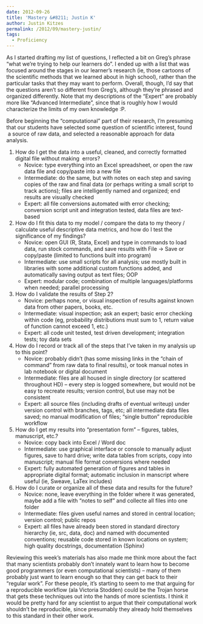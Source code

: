 ```yaml
---
date: 2012-09-26
title: 'Mastery &#8211; Justin K'
author: Justin Kitzes
permalink: /2012/09/mastery-justin/
tags:
  - Proficiency
---
```

As I started drafting my list of questions, I reflected a bit on Greg&#8217;s phrase &#8220;what we’re trying to help our learners do&#8221;. I ended up with a list that was focused around the stages in our learner&#8217;s research (ie, those cartoons of the scientific methods that we learned about in high school), rather than the particular tasks that they may want to perform. Overall, though, I&#8217;d say that the questions aren&#8217;t so different from Greg&#8217;s, although they&#8217;re phrased and organized differently. Note that my descriptions of the &#8220;Expert&#8221; are probably more like &#8220;Advanced Intermediate&#8221;, since that is roughly how I would characterize the limits of my own knowledge :P.

Before beginning the &#8220;computational&#8221; part of their research, I&#8217;m presuming that our students have selected some question of scientific interest, found  a source of raw data, and selected a reasonable approach for data analysis.

1.  How do I get the data into a useful, cleaned, and correctly formatted digital file without making  errors? 
    *   Novice: type everything into an Excel spreadsheet, or open the raw data file and copy/paste into a new file
    *   Intermediate: do the same, but with notes on each step and saving copies of the raw and final data (or perhaps writing a small script to track actions); files are intelligently named and organized; end results are visually checked
    *   Expert: all file conversions automated with error checking; conversion script unit and integration tested, data files are text-based
2.  How do I fit this data to my model / compare the data to my theory / calculate useful descriptive data metrics, and how do I test the significance of my findings? 
    *   Novice: open GUI (R, Stata, Excel) and type in commands to load data, run stock commands, and save results with File -> Save or copy/paste (limited to functions built into program)
    *   Intermediate: use small scripts for all analysis; use mostly built in libraries with some additional custom functions added, and automatically saving output as text files; OOP
    *   Expert: modular code; combination of multiple languages/platforms when needed; parallel processing
3.  How do I validate the results of Step 2? 
    *   Novice: perhaps none, or visual inspection of results against known data from other papers, books, etc.
    *   Intermediate: visual inspection; ask an expert; basic error checking within code (eg, probability distributions must sum to 1, return value of function cannot exceed 1, etc.)
    *   Expert: all code unit tested, test driven development; integration tests; toy data sets
4.  How do I record or track all of the steps that I&#8217;ve taken in my analysis up to this point? 
    *   Novice: probably didn&#8217;t (has some missing links in the &#8220;chain of command&#8221; from raw data to final results), or took manual notes in lab notebook or digital document
    *   Intermediate: files are all housed in single directory (or scattered throughout HD) &#8211; every step is logged somewhere, but would not be easy to recreate results; version control, but use may not be consistent
    *   Expert: all source files (including drafts of eventual writeup) under version control with branches, tags, etc; all intermediate data files saved; no manual modification of files; &#8220;single button&#8221; reproducible workflow
5.  How do I get my results into &#8220;presentation form&#8221; &#8211; figures, tables, manuscript, etc.? 
    *   Novice: copy back into Excel / Word doc
    *   Intermediate: use graphical interface or console to manually adjust figures, save to hard drive; write data tables from scripts, copy into manuscript; manual file format conversions where needed
    *   Expert: fully automated generation of figures and tables in appropriate digital format; automatic inclusion in manscript where useful (ie, Sweave, LaTex includes)
6.  How do I curate or organize all of these data and results for the future? 
    *   Novice: none, leave everything in the folder where it was generated, maybe add a file with &#8220;notes to self&#8221; and collecte all files into one folder
    *   Intermediate: files given useful names and stored in central location; version control; public repos
    *   Expert: all files have already been stored in standard directory hierarchy (ie, src, data, doc) and named with documented conventions; reusable code stored in known locations on system; high quality docstrings, documentation (Sphinx)

Reviewing this week&#8217;s materials has also made me think more about the fact that many scientists probably don&#8217;t innately want to learn how to become good programmers (or even computational scientists) &#8211; many of them probably just want to learn enough so that they can get back to their &#8220;regular work&#8221;. For these people, it&#8217;s starting to seem to me that arguing for a reproducible workflow (ala Victoria Stodden) could be the Trojan horse that gets these techniques out into the hands of more scientists. I think it would be pretty hard for any scientist to argue that their computational work shouldn&#8217;t be reproducible, since presumably they already hold themselves to this standard in their other work.
